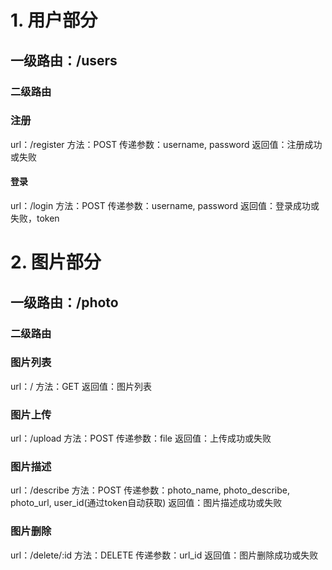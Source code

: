 # 1. 用户部分
## 一级路由：/users
### 二级路由
### 注册
url：/register
方法：POST
传递参数：username, password
返回值：注册成功或失败

#### 登录
url：/login
方法：POST
传递参数：username, password
返回值：登录成功或失败，token

# 2. 图片部分
## 一级路由：/photo
### 二级路由
### 图片列表
url：/
方法：GET
返回值：图片列表

### 图片上传
url：/upload
方法：POST
传递参数：file
返回值：上传成功或失败

### 图片描述
url：/describe
方法：POST
传递参数：photo_name, photo_describe, photo_url, user_id(通过token自动获取)
返回值：图片描述成功或失败

### 图片删除
url：/delete/:id
方法：DELETE
传递参数：url_id
返回值：图片删除成功或失败
